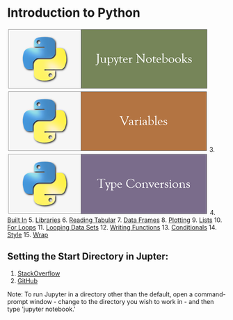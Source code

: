 # Introduction to Python
[![Run Quit](../fig/JupyterNotebooks.PNG)](https://nbviewer.jupyter.org/github/mydatastory/py_intro_class/blob/master/_episodes_jupyter/run_quit.ipynb)
[![Variables](../fig/Variables.PNG)](https://nbviewer.jupyter.org/github/mydatastory/py_intro_class/blob/master/_episodes_jupyter/variables.ipynb)
3. [![Type Conversions](../fig/TypeConversions.PNG)](https://nbviewer.jupyter.org/github/mydatastory/py_intro_class/blob/master/_episodes_jupyter/types_conversions.ipynb)
4. [Built In](https://nbviewer.jupyter.org/github/mydatastory/py_intro_class/blob/master/_episodes_jupyter/built_in.ipynb)
5. [Libraries](https://nbviewer.jupyter.org/github/mydatastory/py_intro_class/blob/master/_episodes_jupyter/libraries.ipynb)
6. [Reading Tabular](https://nbviewer.jupyter.org/github/mydatastory/py_intro_class/blob/master/_episodes_jupyter/reading_tabular.ipynb)
7. [Data Frames](https://nbviewer.jupyter.org/github/mydatastory/py_intro_class/blob/master/_episodes_jupyter/data_frames.ipynb)
8. [Plotting](https://nbviewer.jupyter.org/github/mydatastory/py_intro_class/blob/master/_episodes_jupyter/plotting.ipynb)
9. [Lists](https://nbviewer.jupyter.org/github/mydatastory/py_intro_class/blob/master/_episodes_jupyter/lists.ipynb)
10. [For Loops](https://nbviewer.jupyter.org/github/mydatastory/py_intro_class/blob/master/_episodes_jupyter/for_loops.ipynb)
11. [Looping Data Sets](https://nbviewer.jupyter.org/github/mydatastory/py_intro_class/blob/master/_episodes_jupyter/looping_data_sets.ipynb)
12. [Writing Functions](https://nbviewer.jupyter.org/github/mydatastory/py_intro_class/blob/master/_episodes_jupyter/writing_functions.ipynb)
13. [Conditionals](https://nbviewer.jupyter.org/github/mydatastory/py_intro_class/blob/master/_episodes_jupyter/conditionals.ipynb)
14. [Style](https://nbviewer.jupyter.org/github/mydatastory/py_intro_class/blob/master/_episodes_jupyter/style.ipynb)
15. [Wrap](https://nbviewer.jupyter.org/github/mydatastory/py_intro_class/blob/master/_episodes_jupyter/wrap.ipynb)

## Setting the Start Directory in Jupter: 

1. [StackOverflow](https://stackoverflow.com/questions/35254852/how-to-change-the-jupyter-start-up-folder#36433389)
2. [GitHub](https://github.com/jupyter/notebook/issues/2032)

Note: To run Jupyter in a directory other than the default, open a command-prompt window - change to the directory you wish to work in - and then type 'jupyter notebook.'

